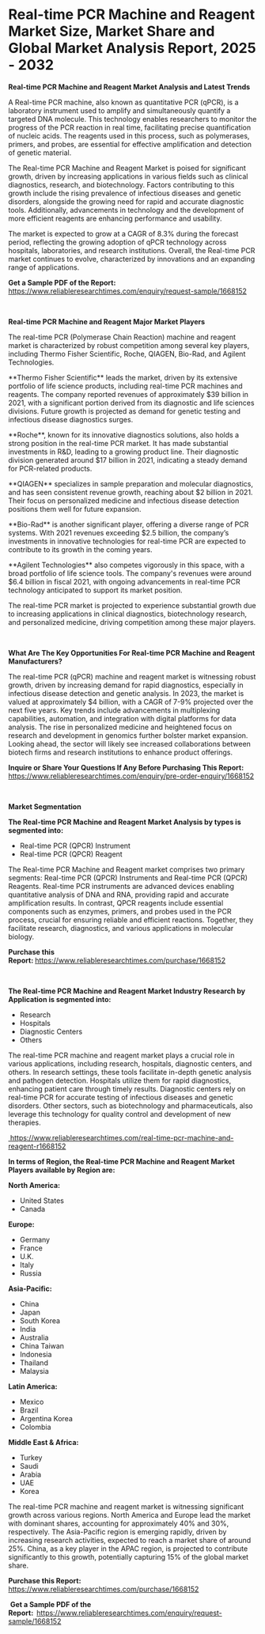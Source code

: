 <p><h1>Real-time PCR Machine and Reagent Market Size, Market Share and Global Market Analysis Report, 2025 - 2032</h1></p><p><strong>Real-time PCR Machine and Reagent Market Analysis and Latest Trends</strong></p>
<p><p>A Real-time PCR machine, also known as quantitative PCR (qPCR), is a laboratory instrument used to amplify and simultaneously quantify a targeted DNA molecule. This technology enables researchers to monitor the progress of the PCR reaction in real time, facilitating precise quantification of nucleic acids. The reagents used in this process, such as polymerases, primers, and probes, are essential for effective amplification and detection of genetic material.</p><p>The Real-time PCR Machine and Reagent Market is poised for significant growth, driven by increasing applications in various fields such as clinical diagnostics, research, and biotechnology. Factors contributing to this growth include the rising prevalence of infectious diseases and genetic disorders, alongside the growing need for rapid and accurate diagnostic tools. Additionally, advancements in technology and the development of more efficient reagents are enhancing performance and usability.</p><p>The market is expected to grow at a CAGR of 8.3% during the forecast period, reflecting the growing adoption of qPCR technology across hospitals, laboratories, and research institutions. Overall, the Real-time PCR market continues to evolve, characterized by innovations and an expanding range of applications.</p></p>
<p><strong>Get a Sample PDF of the Report:&nbsp;</strong> <a href="https://www.reliableresearchtimes.com/enquiry/request-sample/1668152?utm_campaign=3313&utm_medium=2&utm_source=Github&utm_content=ia&utm_term=14042025&utm_id=real-time-pcr-machine-and-reagent">https://www.reliableresearchtimes.com/enquiry/request-sample/1668152</a></p>
<p>&nbsp;</p>
<p><strong>Real-time PCR Machine and Reagent Major Market Players</strong></p>
<p><p>The real-time PCR (Polymerase Chain Reaction) machine and reagent market is characterized by robust competition among several key players, including Thermo Fisher Scientific, Roche, QIAGEN, Bio-Rad, and Agilent Technologies. </p><p>**Thermo Fisher Scientific** leads the market, driven by its extensive portfolio of life science products, including real-time PCR machines and reagents. The company reported revenues of approximately $39 billion in 2021, with a significant portion derived from its diagnostic and life sciences divisions. Future growth is projected as demand for genetic testing and infectious disease diagnostics surges.</p><p>**Roche**, known for its innovative diagnostics solutions, also holds a strong position in the real-time PCR market. It has made substantial investments in R&D, leading to a growing product line. Their diagnostic division generated around $17 billion in 2021, indicating a steady demand for PCR-related products.</p><p>**QIAGEN** specializes in sample preparation and molecular diagnostics, and has seen consistent revenue growth, reaching about $2 billion in 2021. Their focus on personalized medicine and infectious disease detection positions them well for future expansion.</p><p>**Bio-Rad** is another significant player, offering a diverse range of PCR systems. With 2021 revenues exceeding $2.5 billion, the company’s investments in innovative technologies for real-time PCR are expected to contribute to its growth in the coming years.</p><p>**Agilent Technologies** also competes vigorously in this space, with a broad portfolio of life science tools. The company's revenues were around $6.4 billion in fiscal 2021, with ongoing advancements in real-time PCR technology anticipated to support its market position.</p><p>The real-time PCR market is projected to experience substantial growth due to increasing applications in clinical diagnostics, biotechnology research, and personalized medicine, driving competition among these major players.</p></p>
<p>&nbsp;</p>
<p><strong>What Are The Key Opportunities For Real-time PCR Machine and Reagent Manufacturers?</strong></p>
<p><p>The real-time PCR (qPCR) machine and reagent market is witnessing robust growth, driven by increasing demand for rapid diagnostics, especially in infectious disease detection and genetic analysis. In 2023, the market is valued at approximately $4 billion, with a CAGR of 7-9% projected over the next five years. Key trends include advancements in multiplexing capabilities, automation, and integration with digital platforms for data analysis. The rise in personalized medicine and heightened focus on research and development in genomics further bolster market expansion. Looking ahead, the sector will likely see increased collaborations between biotech firms and research institutions to enhance product offerings.</p></p>
<p><strong>Inquire or Share Your Questions If Any Before Purchasing This Report:</strong> <a href="https://www.reliableresearchtimes.com/enquiry/pre-order-enquiry/1668152?utm_campaign=3313&utm_medium=2&utm_source=Github&utm_content=ia&utm_term=14042025&utm_id=real-time-pcr-machine-and-reagent">https://www.reliableresearchtimes.com/enquiry/pre-order-enquiry/1668152</a></p>
<p>&nbsp;</p>
<p><strong>Market Segmentation</strong></p>
<p><strong>The Real-time PCR Machine and Reagent Market Analysis by types is segmented into:</strong></p>
<p><ul><li>Real-time PCR (QPCR) Instrument</li><li>Real-time PCR (QPCR) Reagent</li></ul></p>
<p><p>The Real-time PCR Machine and Reagent market comprises two primary segments: Real-time PCR (QPCR) Instruments and Real-time PCR (QPCR) Reagents. Real-time PCR instruments are advanced devices enabling quantitative analysis of DNA and RNA, providing rapid and accurate amplification results. In contrast, QPCR reagents include essential components such as enzymes, primers, and probes used in the PCR process, crucial for ensuring reliable and efficient reactions. Together, they facilitate research, diagnostics, and various applications in molecular biology.</p></p>
<p><strong>Purchase this Report:&nbsp;</strong><a href="https://www.reliableresearchtimes.com/purchase/1668152?utm_campaign=3313&utm_medium=2&utm_source=Github&utm_content=ia&utm_term=14042025&utm_id=real-time-pcr-machine-and-reagent">https://www.reliableresearchtimes.com/purchase/1668152</a></p>
<p>&nbsp;</p>
<p><strong>The Real-time PCR Machine and Reagent Market Industry Research by Application is segmented into:</strong></p>
<p><ul><li>Research</li><li>Hospitals</li><li>Diagnostic Centers</li><li>Others</li></ul></p>
<p><p>The real-time PCR machine and reagent market plays a crucial role in various applications, including research, hospitals, diagnostic centers, and others. In research settings, these tools facilitate in-depth genetic analysis and pathogen detection. Hospitals utilize them for rapid diagnostics, enhancing patient care through timely results. Diagnostic centers rely on real-time PCR for accurate testing of infectious diseases and genetic disorders. Other sectors, such as biotechnology and pharmaceuticals, also leverage this technology for quality control and development of new therapies.</p></p>
<p><a href="https://www.reliableresearchtimes.com/real-time-pcr-machine-and-reagent-r1668152?utm_campaign=3313&utm_medium=2&utm_source=Github&utm_content=ia&utm_term=14042025&utm_id=real-time-pcr-machine-and-reagent">&nbsp;https://www.reliableresearchtimes.com/real-time-pcr-machine-and-reagent-r1668152</a></p>
<p><strong>In terms of Region, the Real-time PCR Machine and Reagent Market Players available by Region are:</strong></p>
<p>
    <p> <strong> North America: </strong>
        <ul>
            <li>United States</li>
            <li>Canada</li>
        </ul>
        </p> 
    <p> <strong> Europe: </strong>
        <ul>
            <li>Germany</li>
            <li>France</li>
            <li>U.K.</li>
            <li>Italy</li>
            <li>Russia</li>
        </ul>
        </p> 
    <p> <strong> Asia-Pacific: </strong>
        <ul>
            <li>China</li>
            <li>Japan</li>
            <li>South Korea</li>
            <li>India</li>
            <li>Australia</li>
            <li>China Taiwan</li>
            <li>Indonesia</li>
            <li>Thailand</li>
            <li>Malaysia</li>
        </ul>
        </p> 
    <p> <strong> Latin America: </strong>
        <ul>
            <li>Mexico</li>
            <li>Brazil</li>
            <li>Argentina Korea</li>
            <li>Colombia</li>
        </ul>
        </p> 
    <p> <strong> Middle East & Africa: </strong>
        <ul>
            <li>Turkey</li>
            <li>Saudi</li>
            <li>Arabia</li>
            <li>UAE</li>
            <li>Korea</li>
        </ul>
    </p>
    </p>
<p><p>The real-time PCR machine and reagent market is witnessing significant growth across various regions. North America and Europe lead the market with dominant shares, accounting for approximately 40% and 30%, respectively. The Asia-Pacific region is emerging rapidly, driven by increasing research activities, expected to reach a market share of around 25%. China, as a key player in the APAC region, is projected to contribute significantly to this growth, potentially capturing 15% of the global market share.</p></p>
<p><strong>Purchase this Report: </strong><a href="https://www.reliableresearchtimes.com/purchase/1668152?utm_campaign=3313&utm_medium=2&utm_source=Github&utm_content=ia&utm_term=14042025&utm_id=real-time-pcr-machine-and-reagent">https://www.reliableresearchtimes.com/purchase/1668152</a></p>
<p>&nbsp;<strong>Get a Sample PDF of the Report:&nbsp;&nbsp;</strong><a href="https://www.reliableresearchtimes.com/enquiry/request-sample/1668152?utm_campaign=3313&utm_medium=2&utm_source=Github&utm_content=ia&utm_term=14042025&utm_id=real-time-pcr-machine-and-reagent">https://www.reliableresearchtimes.com/enquiry/request-sample/1668152</a></p>
<p><strong></strong></p>
<p><p></p><p></p><p></p></p>